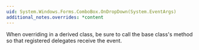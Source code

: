 ```yaml
---
uid: System.Windows.Forms.ComboBox.OnDropDown(System.EventArgs)
additional_notes.overrides: *content
---
```


<p>When overriding <xref href="System.Windows.Forms.ComboBox.OnDropDown(System.EventArgs)"></xref> in a derived class, be sure to call the base class's <xref href="System.Windows.Forms.ComboBox.OnDropDown(System.EventArgs)"></xref> method so that registered delegates receive the event.</p>


